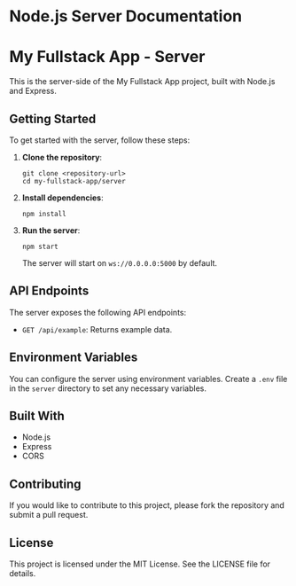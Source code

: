 # Node.js Server Documentation

# My Fullstack App - Server

This is the server-side of the My Fullstack App project, built with Node.js and Express.

## Getting Started

To get started with the server, follow these steps:

1. **Clone the repository**:
   ```
   git clone <repository-url>
   cd my-fullstack-app/server
   ```

2. **Install dependencies**:
   ```
   npm install
   ```

3. **Run the server**:
   ```
   npm start
   ```

   The server will start on `ws://0.0.0.0:5000` by default.

## API Endpoints

The server exposes the following API endpoints:

- `GET /api/example`: Returns example data.

## Environment Variables

You can configure the server using environment variables. Create a `.env` file in the `server` directory to set any necessary variables.

## Built With

- Node.js
- Express
- CORS

## Contributing

If you would like to contribute to this project, please fork the repository and submit a pull request.

## License

This project is licensed under the MIT License. See the LICENSE file for details.